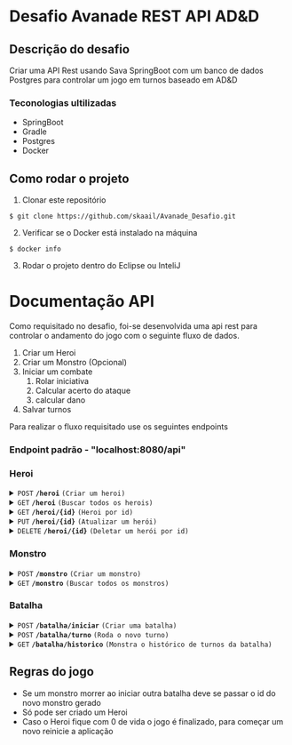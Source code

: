 # Desafio Avanade REST API AD&D

## Descrição do desafio
Criar uma API Rest usando Sava SpringBoot com um banco de dados Postgres para controlar um jogo em turnos baseado em AD&D

### Teconologias ultilizadas

* SpringBoot
* Gradle
* Postgres
* Docker



## Como rodar o projeto

1. Clonar este repositório
```
$ git clone https://github.com/skaail/Avanade_Desafio.git
```

2. Verificar se o Docker está instalado na máquina
```
$ docker info
```

3. Rodar o projeto dentro do Eclipse ou InteliJ

# Documentação API

Como requisitado no desafio, foi-se desenvolvida uma api rest para controlar o andamento do jogo com o seguinte fluxo de dados.

1. Criar um Heroi 
1. Criar um Monstro (Opcional)
1. Iniciar um combate
    1. Rolar iniciativa
    1. Calcular acerto do ataque
    1. calcular dano
1. Salvar turnos

Para realizar o fluxo requisitado use os seguintes endpoints

### Endpoint padrão - "localhost:8080/api"

### Heroi

<details>
 <summary><code>POST</code> <code><b>/heroi</b></code> <code>(Criar um heroi)</code></summary>

##### Parameters

> | name      |  type     | data type               | description                                                           |
> |-----------|-----------|-------------------------|-----------------------------------------------------------------------|
> | Classe      |  required | String   | Com base na lista de classes disponívels  |

##### Response
```
Heroi criado com sucesso
```


</details>

<details>
 <summary><code>GET</code> <code><b>/heroi</b></code> <code>(Buscar todos os herois)</code></summary>
 

##### Response
 ```
{
	"id": 1,
	"classe": "Guerreiro",
	"vida": 20,
	"forca": 7,
	"defesa": 1,
	"agilidade": 2,
	"qtdDados": 3,
	"fdado": 4
}
```
</details>

<details>
 <summary><code>GET</code> <code><b>/heroi/{id}</b></code> <code>(Heroi por id)</code></summary>
 

##### Response
 ```
{
	"id": 1,
	"classe": "Guerreiro",
	"vida": 20,
	"forca": 7,
	"defesa": 1,
	"agilidade": 2,
	"qtdDados": 3,
	"fdado": 4
}
```
</details>

 <details>
 <summary><code>PUT</code> <code><b>/heroi/{id}</b></code> <code>(Atualizar um herói)</code></summary>

##### Parameters

> | name      |  type     | data type               | description                                                           |
> |-----------|-----------|-------------------------|-----------------------------------------------------------------------|
> | Classe      |  required | String   | Com base na lista de classes disponívels  |

##### Response
 ```
{
	"id": 1,
	"classe": "Guerreiro",
	"vida": 20,
	"forca": 7,
	"defesa": 1,
	"agilidade": 2,
	"qtdDados": 3,
	"fdado": 4
}
```


</details>

<details>
 <summary><code>DELETE</code> <code><b>/heroi/{id}</b></code> <code>(Deletar um herói por id)</code></summary>


##### Response
```
Heroi deletado com sucesso
```


</details>


### Monstro

<details>
 <summary><code>POST</code> <code><b>/monstro</b></code> <code>(Criar um monstro)</code></summary>

##### Parameters

> | name      |  type     | data type               | description                                                           |
> |-----------|-----------|-------------------------|-----------------------------------------------------------------------|
> | Classe      |  required | String   | Com base na lista de classes disponívels  |

##### Response
```
Monstro criado com sucesso
```

</details>

<details>
 <summary><code>GET</code> <code><b>/monstro</b></code> <code>(Buscar todos os monstros)</code></summary>
 

##### Response
 ```
{
	"id": 1,
	"classe": "Orc",
	"vida": 42,
	"forca": 7,
	"defesa": 1,
	"agilidade": 2,
	"qtdDados": 3,
	"fdado": 4
}
```
</details>

### Batalha

<details>
 <summary><code>POST</code> <code><b>/batalha/iniciar</b></code> <code>(Criar uma batalha)</code></summary>

##### Parameters

> | name      |  type     | data type               | description                                                           |
> |-----------|-----------|-------------------------|-----------------------------------------------------------------------|
> | heroi_id      |  required | Long   | Passar o ID do herói cadastrado  |
> | monstro_id      |  optional | Long   | Caso não existir será gerado um monstro aleatório  |

##### Response
```
Uma batalha entre Guerreiro e Lobisomen foi iniciada!
```

</details>

<details>
 <summary><code>POST</code> <code><b>/batalha/turno</b></code> <code>(Roda o novo turno)</code></summary>

##### Parameters

> | name      |  type     | data type               | description                                                           |
> |-----------|-----------|-------------------------|-----------------------------------------------------------------------|
> | heroi_id      |  required | Long   | Passar o ID do herói cadastrado  |
> | monstro_id      |  required | Long   | Passar o ID do mosntro gerado  |

##### Response
```
O Gigante atacou o Guerreiro causando 4 de dano! Agora ele tem 16 de vida!
```

</details>

<details>
 <summary><code>GET</code> <code><b>/batalha/historico</b></code> <code>(Monstra o histórico de turnos da batalha)</code></summary>
 

##### Response
 ```
[
	{
		"id": 1,
		"turno": "O Gigante atacou o Guerreiro causando 4 de dano! Agora ele tem 16 de vida!"
	},
	{
		"id": 2,
		"turno": "O Guerreiro atacou o Gigante causando 2 de dano! Agora ele tem 32 de vida!"
	}
]
```
</details>

## Regras do jogo

* Se um monstro morrer ao iniciar outra batalha deve se passar o id do novo monstro gerado
* Só pode ser criado um Heroi
* Caso o Heroi fique com 0 de vida o jogo é finalizado, para começar um novo reinicie a aplicação
